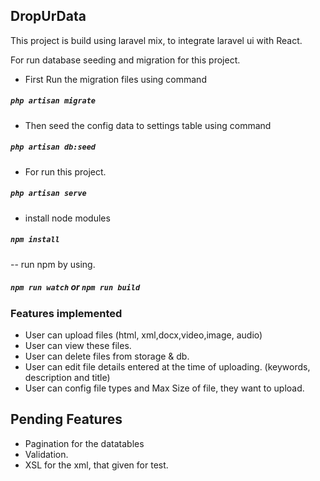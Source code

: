 
## DropUrData

This project is build using laravel mix, to integrate laravel ui with React.

For run database seeding and migration for this project.

- First Run the migration files using command 
##### `php artisan migrate`

- Then seed the config data to settings table using command
##### `php artisan db:seed`        

- For run this project.
##### `php artisan serve`
- install node modules
##### `npm install`
-- run npm by using.
##### `npm run watch` or `npm run build`


### Features implemented

- User can upload files (html, xml,docx,video,image, audio)
- User can view these files.
- User can delete files from storage & db.
- User can edit file details entered at the time of uploading. (keywords, description and title)
- User can config file types and Max Size of file, they want to upload.

## Pending Features

- Pagination for the datatables
- Validation.
- XSL for the xml, that given for test.
